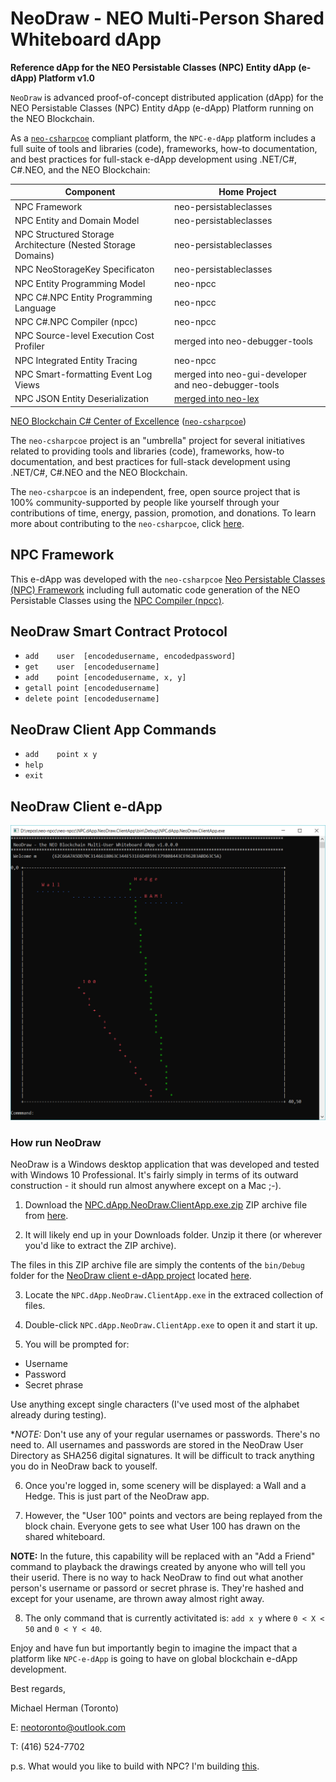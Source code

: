 # NeoDraw - NEO Multi-Person Shared Whiteboard dApp

**Reference dApp for the NEO Persistable Classes (NPC) Entity dApp (e-dApp) Platform v1.0**

`NeoDraw` is advanced proof-of-concept distributed application (dApp) for the NEO Persistable Classes (NPC) Entity dApp (e-dApp) Platform running on the NEO Blockchain. 

As a [`neo-csharpcoe`](https://github.com/mwherman2000/neo-csharpcoe/blob/master/README.md) compliant platform, the `NPC-e-dApp` platform includes a full suite of tools and libraries (code), frameworks, how-to documentation, and best practices for full-stack e-dApp development using .NET/C#, C#.NEO, and the NEO Blockchain:

| Component | Home Project |
| --------- | ------------ |
| NPC Framework | neo-persistableclasses |
| NPC Entity and Domain Model | neo-persistableclasses |
| NPC Structured Storage Architecture (Nested Storage Domains) | neo-persistableclasses |
| NPC NeoStorageKey Specificaton | neo-persistableclasses |
| NPC Entity Programming Model | neo-npcc |
| NPC C#.NPC Entity Programming Language | neo-npcc |
| NPC C#.NPC Compiler (npcc) | neo-npcc |
| NPC Source-level Execution Cost Profiler | merged into neo-debugger-tools |
| NPC Integrated Entity Tracing | neo-npcc |
| NPC Smart-formatting Event Log Views | merged into neo-gui-developer and neo-debugger-tools |
| NPC JSON Entity Deserialization | [merged into neo-lex](https://github.com/CityOfZion/neo-lux/pull/9) |

[NEO Blockchain C# Center of Excellence](https://github.com/mwherman2000/neo-csharpcoe/blob/master/README.md) ([`neo-csharpcoe`](https://github.com/mwherman2000/neo-csharpcoe/blob/master/README.md))

The `neo-csharpcoe` project is an "umbrella" project for several initiatives related to providing tools and libraries (code), frameworks, how-to documentation, and best practices for full-stack development using .NET/C#, C#.NEO and the NEO Blockchain.

The `neo-csharpcoe` is an independent, free, open source project that is 100% community-supported by people like yourself through your contributions of time, energy, passion, promotion, and donations. To learn more about contributing to the `neo-csharpcoe`, click [here](https://github.com/mwherman2000/neo-csharpcoe/blob/master/CONTRIBUTE.md).

## NPC Framework

This e-dApp was developed with the `neo-csharpcoe` [Neo Persistable Classes (NPC) Framework]((https://github.com/mwherman2000/neo-persistableclasses/blob/master/README.md)>) including full automatic code generation of the NEO Persistable Classes using the [NPC Compiler (npcc)](https://github.com/mwherman2000/neo-npcc/blob/master/README.md).

## NeoDraw Smart Contract Protocol

* `add    user  [encodedusername, encodedpassword]`
* `get    user  [encodedusername]`
* `add    point [encodedusername, x, y]`
* `getall point [encodedusername]`
* `delete point [encodedusername]`

## NeoDraw Client App Commands

* `add    point x y`
* `help`
* `exit`

## NeoDraw Client e-dApp

![NeoDraw](./images/NeoDraw0Color.png)

### How run NeoDraw

NeoDraw is a Windows desktop application that was developed and tested with Windows 10 Professional.  It's fairly simply in terms of its outward construction - it should run almost anywhere except on a Mac ;-).

1. Download the [NPC.dApp.NeoDraw.ClientApp.exe.zip](https://github.com/mwherman2000/neo-npcc/blob/master/neo-npcc/NPC.dApp.NeoDraw.ClientApp/NPC.dApp.NeoDraw.ClientApp.exe.zip) ZIP archive file from [here](https://github.com/mwherman2000/neo-npcc/blob/master/neo-npcc/NPC.dApp.NeoDraw.ClientApp/NPC.dApp.NeoDraw.ClientApp.exe.zip_).

2. It will likely end up in your Downloads folder. Unzip it there (or wherever you'd like to extract the ZIP archive).

The files in this ZIP archive file are simply the contents of the `bin/Debug` folder for the [NeoDraw client e-dApp project](https://github.com/mwherman2000/neo-npcc/tree/master/neo-npcc/NPC.dApp.NeoDraw.ClientApp) located [here](https://github.com/mwherman2000/neo-npcc/tree/master/neo-npcc/NPC.dApp.NeoDraw.ClientApp).

3. Locate the `NPC.dApp.NeoDraw.ClientApp.exe` in the extraced collection of files.

4. Double-click `NPC.dApp.NeoDraw.ClientApp.exe` to open it and start it up.

5. You will be prompted for:
* Username
* Password
* Secret phrase

Use anything except single characters (I've used most of the alphabet already during testing).

**NOTE:* Don't use any of your regular usernames or passwords.  There's no need to.  All usernames and passwords are stored in the NeoDraw User Directory as SHA256 digital signatures.  It will be difficult to track anything you do in NeoDraw back to youself.

6. Once you're logged in, some scenery will be displayed: a Wall and a Hedge.  This is just part of the NeoDraw app.

7. However, the "User 100" points and vectors are being replayed from the block chain.  Everyone gets to see what User 100 has drawn on the shared whiteboard.

**NOTE:** In the future, this capability will be replaced with an "Add a Friend" command to playback the drawings created by anyone who will tell you their userid.  There is no way to hack NeoDraw to find out what another person's username or passord or secret phrase is.  They're hashed and except for your usename, are thrown away almost right away.

8. The only command that is currently activitated is: `add x y` where `0 < X < 50` and `0 < Y < 40`.

Enjoy and have fun but importantly begin to imagine the impact that a platform like `NPC-e-dApp` is going to have on global blockchain e-dApp development.

Best regards,

Michael Herman (Toronto)

E: neotoronto@outlook.com

T: (416) 524-7702

p.s. What would you like to build with NPC? I'm building [this](https://www.youtube.com/watch?v=M86okhXTwfU).


